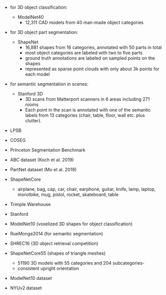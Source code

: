 - for 3D object classification:
    - ModelNet40
        - 12,311 CAD models from 40 man-made object categories
- for 3D object part segmentation:
    - ShapeNet
        - 16,881 shapes from 16 categories, annotated with 50 parts in total
        - most object categories are labeled with two to five parts
        - ground truth annotations are labeled on sampled points on the shapes
        - represented as sparse point clouds with only about 3k points for each model

- for semantic segmentation in scenes:
    - Stanford 3D 
        - 3D scans from Matterport scanners in 6 areas including 271 rooms
        - Each point in the scan is annotated with one of the semantic labels from 13 categories (chair, table, floor, wall etc. plus clutter).


- LPSB
- COSEG
- Princeton Segmentation Benchmark
- ABC dataset (Koch et al. 2019)
- PartNet dataset (Mo et al. 2019)
- ShapeNetCore 
    - airplane, bag, cap, car, chair, earphone, guitar, knife, lamp, laptop, morotbike, mug, pistol, rocket, skateboard, table
- Trimple Warehouse
- Stanford 
- ModelNet10 (voxelized 3D shapes for object classification)
- RueMonge2014 (for semantic segmentation)


- SHREC16 (3D object retrieval competition)

- ShapeNetCore55 (shapes of triangle meshes)
    - 51190 3D models with 55 categories and 204 subcategories-
    - consistent upright orientation


- ModelNet10 dataset

- NYUv2 dataset